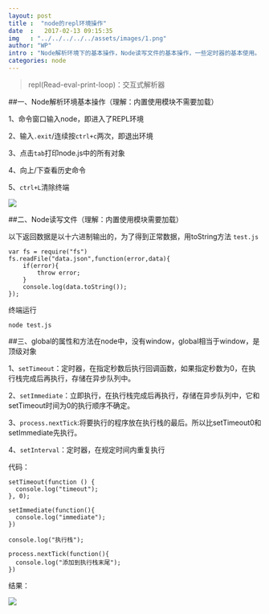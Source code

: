 ```yaml
---
layout: post
title :  "node的repl环境操作"
date  :   2017-02-13 09:15:35
img   : "../../../../../assets/images/1.png"
author: "WP"
intro : "Node解析环境下的基本操作，Node读写文件的基本操作，一些定时器的基本使用。"
categories: node
---
```

		
>repl(Read-eval-print-loop)：交互式解析器

##一、Node解析环境基本操作（理解：内置使用模块不需要加载）

1、命令窗口输入node，即进入了REPL环境

2、输入`.exit`/连续按`ctrl+c`两次，即退出环境

3、点击`tab`打印node.js中的所有对象

4、向上/下查看历史命令

5、`ctrl+L`清除终端

![](../../../../../assets/results/20170213/1.png)

##二、Node读写文件（理解：内置使用模块需要加载）

以下返回数据是以十六进制输出的，为了得到正常数据，用toString方法
`test.js`


	var fs = require("fs")
	fs.readFile("data.json",function(error,data){
		if(error){
			throw error;
		}
		console.log(data.toString());
	});


终端运行


	node test.js

##三、global的属性和方法在node中，没有window，global相当于window，是顶级对象

1、`setTimeout`：定时器，在指定秒数后执行回调函数，如果指定秒数为0，在执行栈完成后再执行，存储在异步队列中。

2、`setImmediate`：立即执行，在执行栈完成后再执行，存储在异步队列中，它和setTimeout时间为0的执行顺序不确定。

3、`process.nextTick`:将要执行的程序放在执行栈的最后。所以比setTimeout0和setImmediate先执行。

4、`setInterval`：定时器，在规定时间内重复执行  
  
代码：

	
	setTimeout(function () {
	  console.log("timeout");
	}, 0);
	
	setImmediate(function(){
	  console.log("immediate");
	})
	
	console.log("执行栈");
	
	process.nextTick(function(){
	  console.log("添加到执行栈末尾");
	})
	

结果：

![](../../../../../assets/results/20170213/1.png)

 





